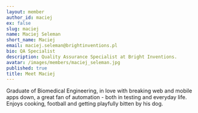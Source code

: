 ```yaml
---
layout: member
author_id: maciej
ex: false
slug: maciej
name: Maciej Seleman
short_name: Maciej
email: maciej.seleman@brightinventions.pl
bio: QA Specialist
description: Quality Assurance Specialist at Bright Inventions.
avatar: /images/members/maciej_seleman.jpg
published: true
title: Meet Maciej
---
```


Graduate of Biomedical Engineering, in love with breaking web and mobile apps down, a great fan of automation - both in testing and everyday life. Enjoys cooking, football and getting playfully bitten by his dog. 
